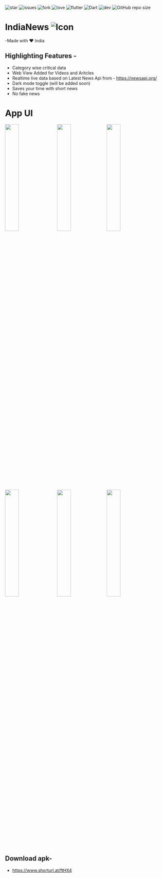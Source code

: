 ![star](https://img.shields.io/github/stars/swaraj961/IndiaNews) ![issues](https://img.shields.io/github/issues/swaraj961/IndiaNews) ![fork](https://img.shields.io/github/forks/swaraj961/IndiaNews) ![love](https://img.shields.io/badge/open%20%20source-%E2%9D%A4-red) ![flutter](https://img.shields.io/badge/Flutter-Framework-blue?logo=flutter) ![Dart](https://img.shields.io/badge/Dart-Language-blue?logo=dart) ![dev](https://img.shields.io/badge/developed%20by%20-swaraj%20routray-orange)
![GitHub repo size](https://img.shields.io/github/repo-size/swaraj961/IndiaNews)

# IndiaNews ![Icon](https://github.com/swaraj961/INews-App/blob/master/android/app/src/main/res/mipmap-mdpi/ic_launcher.png)

-Made with ❤ India

## Highlighting Features -
- Category wise critical data
- Web View Added for Videos and Aritcles 
- Realtime live data based on Latest News Api from - https://newsapi.org/
- Dark mode toggle (will be added soon)
- Saves your time with short news
- No fake news



# App UI 
<img src="https://github.com/swaraj961/INews-App/blob/master/android/app/Demo/s1.jpg" width="30%">&nbsp;&nbsp;&nbsp;&nbsp;&nbsp;<img src="https://github.com/swaraj961/INews-App/blob/master/android/app/Demo/s2.jpg" width="30%">&nbsp;&nbsp;&nbsp;<img src="https://github.com/swaraj961/INews-App/blob/master/android/app/Demo/s3.jpg" width="30%">&nbsp;&nbsp;&nbsp;
<br><br/>

 <img src="https://github.com/swaraj961/INews-App/blob/master/android/app/Demo/s4.jpg" width="30%">&nbsp;&nbsp;&nbsp;&nbsp;&nbsp;<img src="https://github.com/swaraj961/INews-App/blob/master/android/app/Demo/s5.jpg" width="30%">&nbsp;&nbsp;&nbsp;<img src="https://github.com/swaraj961/INews-App/blob/master/android/app/Demo/s6.jpg" width="30%">&nbsp;&nbsp;&nbsp;
 
## Download apk-
- https://www.shorturl.at/ftHX4

